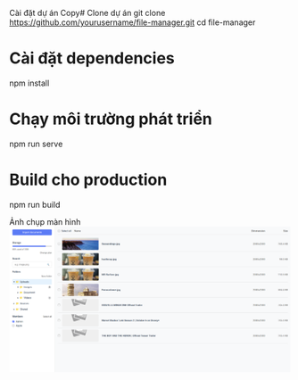 Cài đặt dự án
Copy# Clone dự án
git clone https://github.com/yourusername/file-manager.git
cd file-manager

# Cài đặt dependencies
npm install

# Chạy môi trường phát triển
npm run serve

# Build cho production
npm run build

Ảnh chụp màn hình
![alt text](image-1.png)